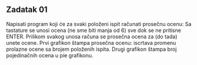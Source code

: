 ## Zadatak 01

Napisati program koji će za svaki položeni ispit računati prosečnu ocenu:
Sa tastature se unosi ocena (ne sme biti manja od 6) sve dok se ne pritisne ENTER.
Prilikom svakog unosa računa se prosečna ocena za (do tada) unete ocene.
Prvi grafikon štampa prosečna ocenu: iscrtava promenu prolazne ocene sa brojem položenih ispita.
Drugi grafikon štampa broj pojedinačnih ocena u pie grafikonu.